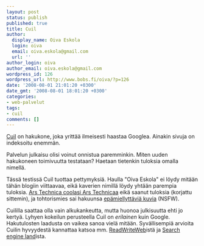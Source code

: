 ```yaml
---
layout: post
status: publish
published: true
title: Cuil
author:
  display_name: Oiva Eskola
  login: oiva
  email: oiva.eskola@gmail.com
  url: ''
author_login: oiva
author_email: oiva.eskola@gmail.com
wordpress_id: 126
wordpress_url: http://www.bobs.fi/oiva/?p=126
date: '2008-08-01 21:01:20 +0300'
date_gmt: '2008-08-01 18:01:20 +0300'
categories:
- web-palvelut
tags:
- cuil
comments: []
---
```

<p><a href="http://www.cuil.com/">Cuil</a> on hakukone, joka yritt&auml;&auml; ilmeisesti haastaa Googlea. Ainakin sivuja on indeksoitu enemm&auml;n.</p>
<p>Palvelun julkaisu olisi voinut onnistua paremminkin. Miten uuden hakukoneen toimivuutta testataan? Haetaan tietenkin tuloksia omalla nimell&auml;.</p>
<p>T&auml;ss&auml; testiss&auml; Cuil tuottaa pettymyksi&auml;. Haulla "Oiva Eskola" ei l&ouml;ydy mit&auml;&auml;n t&auml;h&auml;n blogiin viittaavaa, eik&auml; kaverien nimill&auml; l&ouml;ydy yht&auml;&auml;n parempia tuloksia. <a href="http://arstechnica.com/news.ars/post/20080728-ex-googlers-launch-biggest-search-engine-on-the-web.html">Ars Technica coolasi Ars Technicaa</a> eik&auml; saanut tuloksia (korjattu sittemin), ja tohtorismies sai hakuunsa <a href="http://www.theregister.co.uk/2008/07/29/cuil_launch/">ep&auml;miellytt&auml;vi&auml; kuvia</a> (NSFW).</p>
<p>Cuililla saattaa olla vain alkukankeutta, mutta huonoa julkisuutta ehti jo kerty&auml;. Lyhyen kokeilun perusteella Cuil on <em>erilainen</em> kuin Google. Hakutulosten laadusta on vaikea sanoa viel&auml; mit&auml;&auml;n. Syv&auml;llisempi&auml; arvioita Cuilin hyvyydest&auml; kannattaa katsoa mm. <a title="Cuil: Good, But Not Great" href="http://www.readwriteweb.com/archives/cuil_good_but_not_good_enough.php">ReadWriteWeb</a>ist&auml; ja <a title="Cuil Launches -- Can This Search Start-Up Really Best Google?" href="http://searchengineland.com/080728-000100.php">Search engine land</a>ista.</p>
